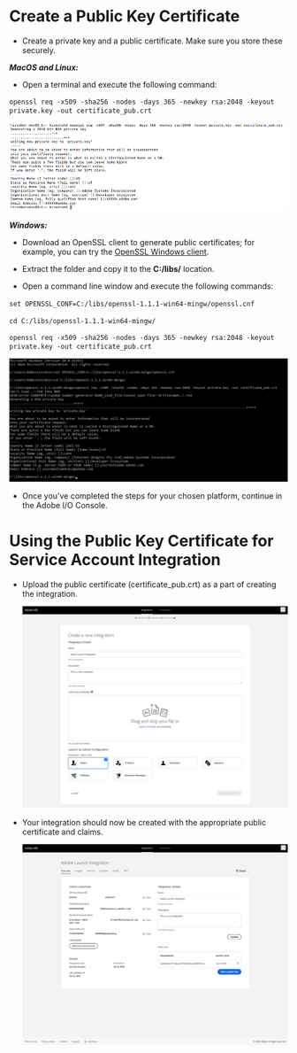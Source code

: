 # Create a Public Key Certificate

- Create a private key and a public certificate. Make sure you store these securely.

_**MacOS and Linux:**_

- Open a terminal and execute the following command:  

```
openssl req -x509 -sha256 -nodes -days 365 -newkey rsa:2048 -keyout private.key -out certificate_pub.crt
```


<kbd>![Generate public certificate](/Images/auth_jwtqs_00.png "Generate Public certificate")</kbd>

_**Windows:**_

- Download an OpenSSL client to generate public certificates; for example, you can try the [OpenSSL Windows client](https://bintray.com/vszakats/generic/download_file?file_path=openssl-1.1.1-win64-mingw.zip).

- Extract the folder and copy it to the **C:/libs/** location.

- Open a command line window and execute the following commands:

`set OPENSSL_CONF=C:/libs/openssl-1.1.1-win64-mingw/openssl.cnf`

`cd C:/libs/openssl-1.1.1-win64-mingw/`

```
openssl req -x509 -sha256 -nodes -days 365 -newkey rsa:2048 -keyout private.key -out certificate_pub.crt
```

<kbd>![Generate public certificate windows](/Images/auth_jwtqs_000.png "Generate Public certificate windows")</kbd>

- Once you&rsquo;ve completed the steps for your chosen platform, continue in the Adobe I/O Console.

# Using the Public Key Certificate for Service Account Integration

- Upload the public certificate (certificate_pub.crt) as a part of creating the integration.

    <kbd>![Upload public certificate](/Images/auth_jwtqs_03.png "Upload public certificate")</kbd>

- Your integration should now be created with the appropriate public certificate and claims.

    <kbd>![Integration created](/Images/auth_jwtqs_04.png "Integration created")</kbd>
